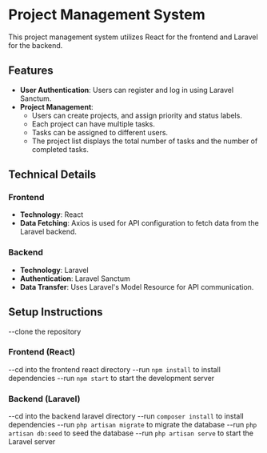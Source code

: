 # Project Management System

This project management system utilizes React for the frontend and Laravel for the backend.

## Features

- **User Authentication**: Users can register and log in using Laravel Sanctum.
- **Project Management**: 
  - Users can create projects, and assign priority and status labels.
  - Each project can have multiple tasks.
  - Tasks can be assigned to different users.
  - The project list displays the total number of tasks and the number of completed tasks.

## Technical Details

### Frontend
- **Technology**: React
- **Data Fetching**: Axios is used for API configuration to fetch data from the Laravel backend.

### Backend
- **Technology**: Laravel
- **Authentication**: Laravel Sanctum
- **Data Transfer**: Uses Laravel's Model Resource for API communication.

## Setup Instructions
 --clone the repository
### Frontend (React)
 --cd into the frontend react directory
    --run `npm install` to install dependencies
    --run `npm start` to start the development server
### Backend (Laravel)
 --cd into the backend laravel directory
    --run `composer install` to install dependencies
    --run `php artisan migrate` to migrate the database
    --run `php artisan db:seed` to seed the database
    --run `php artisan serve` to start the Laravel server
```    
   
